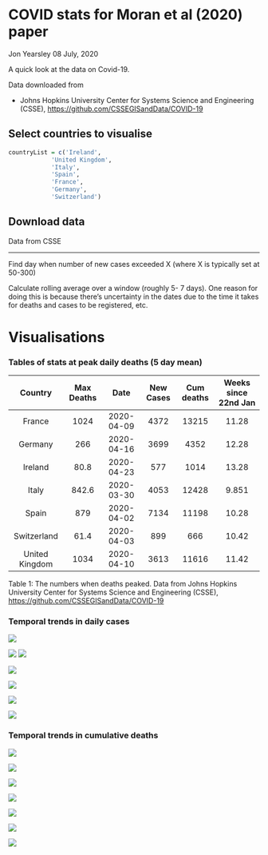 COVID stats for Moran et al (2020) paper
================
Jon Yearsley
08 July, 2020

A quick look at the data on Covid-19.

Data downloaded from

  - Johns Hopkins University Center for Systems Science and Engineering
    (CSSE), <https://github.com/CSSEGISandData/COVID-19>

## Select countries to visualise

``` r
countryList = c('Ireland',
            'United Kingdom',
            'Italy',
            'Spain',
            'France',
            'Germany',
            'Switzerland')
```

## Download data

Data from CSSE

-----

Find day when number of new cases exceeded X (where X is typically set
at 50-300)

Calculate rolling average over a window (roughly 5- 7 days). One reason
for doing this is because there’s uncertainty in the dates due to the
time it takes for deaths and cases to be registered, etc.

# Visualisations

### Tables of stats at peak daily deaths (5 day mean)

|    Country     | Max Deaths |    Date    | New Cases | Cum deaths | Weeks since 22nd Jan |
| :------------: | :--------: | :--------: | :-------: | :--------: | :------------------: |
|     France     |    1024    | 2020-04-09 |   4372    |   13215    |        11.28         |
|    Germany     |    266     | 2020-04-16 |   3699    |    4352    |        12.28         |
|    Ireland     |    80.8    | 2020-04-23 |    577    |    1014    |        13.28         |
|     Italy      |   842.6    | 2020-03-30 |   4053    |   12428    |        9.851         |
|     Spain      |    879     | 2020-04-02 |   7134    |   11198    |        10.28         |
|  Switzerland   |    61.4    | 2020-04-03 |    899    |    666     |        10.42         |
| United Kingdom |    1034    | 2020-04-10 |   3613    |   11616    |        11.42         |

Table 1: The numbers when deaths peaked. Data from Johns Hopkins
University Center for Systems Science and Engineering (CSSE),
<https://github.com/CSSEGISandData/COVID-19>

### Temporal trends in daily cases

![](README_files/figure-gfm/unnamed-chunk-6-1.png)<!-- -->

![](README_files/figure-gfm/unnamed-chunk-7-1.png)<!-- -->
![](README_files/figure-gfm/unnamed-chunk-8-1.png)<!-- -->

![](README_files/figure-gfm/unnamed-chunk-9-1.png)<!-- -->

![](README_files/figure-gfm/unnamed-chunk-10-1.png)<!-- -->

![](README_files/figure-gfm/unnamed-chunk-11-1.png)<!-- -->

![](README_files/figure-gfm/unnamed-chunk-12-1.png)<!-- -->

### Temporal trends in cumulative deaths

![](README_files/figure-gfm/unnamed-chunk-13-1.png)<!-- -->

![](README_files/figure-gfm/unnamed-chunk-14-1.png)<!-- -->

![](README_files/figure-gfm/unnamed-chunk-15-1.png)<!-- -->

![](README_files/figure-gfm/unnamed-chunk-16-1.png)<!-- -->

![](README_files/figure-gfm/unnamed-chunk-17-1.png)<!-- -->

![](README_files/figure-gfm/unnamed-chunk-18-1.png)<!-- -->

![](README_files/figure-gfm/unnamed-chunk-19-1.png)<!-- -->
